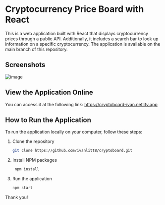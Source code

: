 # Cryptocurrency Price Board with React

This is a web application built with React that displays cryptocurrency prices through a public API. Additionally, it includes a search bar to look up information on a specific cryptocurrency.
The application is available on the main branch of this repository.

## Screenshots
![image](https://user-images.githubusercontent.com/70293887/230802038-f15d6e8f-a3c3-4817-a8e1-dd93a4edd59c.png)

## View the Application Online
You can access it at the following link: https://cryptoboard-ivan.netlify.app

## How to Run the Application
To run the application locally on your computer, follow these steps:
1. Clone the repository
   ```sh
   git clone https://github.com/ivanlitt8/cryptoboard.git

2. Install NPM packages
   ```sh
    npm install

3. Run the application
   ```sh
   npm start
   

Thank you!
